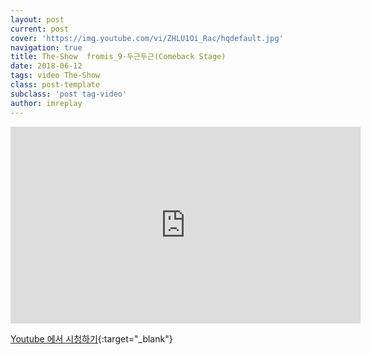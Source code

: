 ```yaml
---
layout: post
current: post
cover: 'https://img.youtube.com/vi/ZHLU1Oi_Rac/hqdefault.jpg'
navigation: true
title: The-Show  fromis_9-두근두근(Comeback Stage)
date: 2018-06-12
tags: video The-Show
class: post-template
subclass: 'post tag-video'
author: imreplay
---
```


<iframe width="560" height="315" src="https://www.youtube.com/embed/ZHLU1Oi_Rac?rel=0" frameborder="0" allow="autoplay; encrypted-media" allowfullscreen></iframe>


[Youtube 에서 시청하기](https://www.youtube.com/watch?v=ZHLU1Oi_Rac){:target="_blank"}
